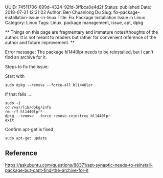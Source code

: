 UUID: 74511706-899d-4324-92fd-3ffbca0e4d2f
Status: published
Date: 2018-07-21 12:31:03
Author: Ben Chuanlong Du
Slug: fix-package-installation-issue-in-linux
Title: Fix Package Installation Issue in Linux
Category: Linux
Tags: Linux, package management, issue, apt, dpkg

**
Things on this page are
fragmentary and immature notes/thoughts of the author.
It is not meant to readers
but rather for convenient reference of the author and future improvement.
**

Error message: The package hl1440lpr needs to be reinstalled, but I can't find an archive for it.


Steps to fix the issue:

Start with

```
sudo dpkg --remove --force-all hl1440lpr
```

If that fails ...

```
sudo -i
cd /var/lib/dpkg/info
rm -rf hl1440lpr*
dpkg --remove --force-remove-reinstreq hl1440lpr
exit
```

Confirm apt-get is fixed
```
sudo apt-get update
```

## Reference

https://askubuntu.com/questions/88371/apt-synaptic-needs-to-reinstall-package-but-cant-find-the-archive-for-it